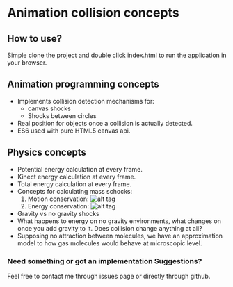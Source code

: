 # Animation collision concepts

## How to use?
Simple clone the project and double click index.html to run the application in your browser. 

## Animation programming concepts
- Implements collision detection mechanisms for:
  - canvas shocks
  - Shocks between circles
- Real position for objects once a collision is actually detected.
- ES6 used with pure HTML5 canvas api.

## Physics concepts
- Potential energy calculation at every frame.
- Kinect energy calculation at every frame.
- Total energy calculation at every frame.
- Concepts for calculating mass schocks:
  1. Motion conservation: ![alt tag](https://www.latex4technics.com/l4ttemp/d71s51.png?1488305539921)
  2. Energy conservation: ![alt tag](https://www.latex4technics.com/l4ttemp/d71s51.png?1488305910290)
- Gravity vs no gravity shocks
- What happens to energy on no gravity environments, what changes on once you add gravity to it.
Does collision change anything at all?
- Supposing no attraction between molecules, we have an approximation model to how gas molecules 
would behave at microscopic level.

### Need something or got an implementation Suggestions?
Feel free to contact me through issues page or directly through github.